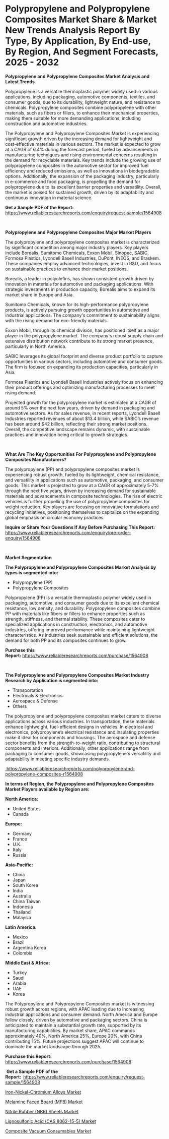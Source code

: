 <p><h1>Polypropylene and Polypropylene Composites Market Share & Market New Trends Analysis Report By Type, By Application, By End-use, By Region, And Segment Forecasts, 2025 - 2032</h1></p><p><strong>Polypropylene and Polypropylene Composites Market Analysis and Latest Trends</strong></p>
<p><p>Polypropylene is a versatile thermoplastic polymer widely used in various applications, including packaging, automotive components, textiles, and consumer goods, due to its durability, lightweight nature, and resistance to chemicals. Polypropylene composites combine polypropylene with other materials, such as fibers or fillers, to enhance their mechanical properties, making them suitable for more demanding applications, including construction and automotive industries.</p><p>The Polypropylene and Polypropylene Composites Market is experiencing significant growth driven by the increasing demand for lightweight and cost-effective materials in various sectors. The market is expected to grow at a CAGR of 6.4% during the forecast period, fueled by advancements in manufacturing techniques and rising environmental concerns resulting in the demand for recyclable materials. Key trends include the growing use of polypropylene composites in the automotive sector for improved fuel efficiency and reduced emissions, as well as innovations in biodegradable options. Additionally, the expansion of the packaging industry, particularly in e-commerce and food packaging, is propelling the demand for polypropylene due to its excellent barrier properties and versatility. Overall, the market is poised for sustained growth, driven by its adaptability and continuous innovation in material science.</p></p>
<p><strong>Get a Sample PDF of the Report:&nbsp;</strong> <a href="https://www.reliableresearchreports.com/enquiry/request-sample/1564908?utm_campaign=16&utm_medium=2&utm_source=Github&utm_content=ia&utm_term=01022025&utm_id=polypropylene-and-polypropylene-composites">https://www.reliableresearchreports.com/enquiry/request-sample/1564908</a></p>
<p>&nbsp;</p>
<p><strong>Polypropylene and Polypropylene Composites Major Market Players</strong></p>
<p><p>The polypropylene and polypropylene composites market is characterized by significant competition among major industry players. Key players include Borealis, Sumitomo Chemicals, Exxon Mobil, Sinopec, SABIC, Formosa Plastics, Lyondell Basell Industries, DuPont, INEOS, and Braskem. These companies employ advanced technologies, invest in R&D, and focus on sustainable practices to enhance their market positions.</p><p>Borealis, a leader in polyolefins, has shown consistent growth driven by innovation in materials for automotive and packaging applications. With strategic investments in production capacity, Borealis aims to expand its market share in Europe and Asia.</p><p>Sumitomo Chemicals, known for its high-performance polypropylene products, is actively pursuing growth opportunities in automotive and industrial applications. The company's commitment to sustainability aligns with the rising demand for eco-friendly materials.</p><p>Exxon Mobil, through its chemical division, has positioned itself as a major player in the polypropylene market. The company's robust supply chain and extensive distribution network contribute to its strong market presence, particularly in North America.</p><p>SABIC leverages its global footprint and diverse product portfolio to capture opportunities in various sectors, including automotive and consumer goods. The firm is focused on expanding its production capacities, particularly in Asia.</p><p>Formosa Plastics and Lyondell Basell Industries actively focus on enhancing their product offerings and optimizing manufacturing processes to meet rising demand.</p><p>Projected growth for the polypropylene market is estimated at a CAGR of around 5% over the next few years, driven by demand in packaging and automotive sectors. As for sales revenue, in recent reports, Lyondell Basell Industries reported revenues of about $13.4 billion, while SABIC’s revenue has been around $42 billion, reflecting their strong market positions. Overall, the competitive landscape remains dynamic, with sustainable practices and innovation being critical to growth strategies.</p></p>
<p>&nbsp;</p>
<p><strong>What Are The Key Opportunities For Polypropylene and Polypropylene Composites Manufacturers?</strong></p>
<p><p>The polypropylene (PP) and polypropylene composites market is experiencing robust growth, fueled by its lightweight, chemical resistance, and versatility in applications such as automotive, packaging, and consumer goods. This market is projected to grow at a CAGR of approximately 5-7% through the next five years, driven by increasing demand for sustainable materials and advancements in composite technologies. The rise of electric vehicles is further propelling the use of polypropylene composites for weight reduction. Key players are focusing on innovative formulations and recycling initiatives, positioning themselves to capitalize on the expanding global emphasis on circular economy practices.</p></p>
<p><strong>Inquire or Share Your Questions If Any Before Purchasing This Report:</strong> <a href="https://www.reliableresearchreports.com/enquiry/pre-order-enquiry/1564908?utm_campaign=16&utm_medium=2&utm_source=Github&utm_content=ia&utm_term=01022025&utm_id=polypropylene-and-polypropylene-composites">https://www.reliableresearchreports.com/enquiry/pre-order-enquiry/1564908</a></p>
<p>&nbsp;</p>
<p><strong>Market Segmentation</strong></p>
<p><strong>The Polypropylene and Polypropylene Composites Market Analysis by types is segmented into:</strong></p>
<p><ul><li>Polypropylene (PP)</li><li>Polypropylene Composites</li></ul></p>
<p><p>Polypropylene (PP) is a versatile thermoplastic polymer widely used in packaging, automotive, and consumer goods due to its excellent chemical resistance, low density, and durability. Polypropylene composites combine PP with materials like fibers or fillers to enhance properties such as strength, stiffness, and thermal stability. These composites cater to specialized applications in construction, electronics, and automotive industries, offering improved performance while maintaining lightweight characteristics. As industries seek sustainable and efficient solutions, the demand for both PP and its composites continues to grow.</p></p>
<p><strong>Purchase this Report:&nbsp;</strong><a href="https://www.reliableresearchreports.com/purchase/1564908?utm_campaign=16&utm_medium=2&utm_source=Github&utm_content=ia&utm_term=01022025&utm_id=polypropylene-and-polypropylene-composites">https://www.reliableresearchreports.com/purchase/1564908</a></p>
<p>&nbsp;</p>
<p><strong>The Polypropylene and Polypropylene Composites Market Industry Research by Application is segmented into:</strong></p>
<p><ul><li>Transportation</li><li>Electricals & Electronics</li><li>Aerospace & Defense</li><li>Others</li></ul></p>
<p><p>The polypropylene and polypropylene composites market caters to diverse applications across various industries. In transportation, these materials enhance lightweight, fuel-efficient designs in vehicles. In electrical and electronics, polypropylene’s electrical resistance and insulating properties make it ideal for components and housings. The aerospace and defense sector benefits from the strength-to-weight ratio, contributing to structural components and interiors. Additionally, other applications range from packaging to consumer goods, showcasing polypropylene's versatility and adaptability in meeting specific industry demands.</p></p>
<p><a href="https://www.reliableresearchreports.com/polypropylene-and-polypropylene-composites-r1564908?utm_campaign=16&utm_medium=2&utm_source=Github&utm_content=ia&utm_term=01022025&utm_id=polypropylene-and-polypropylene-composites">&nbsp;https://www.reliableresearchreports.com/polypropylene-and-polypropylene-composites-r1564908</a></p>
<p><strong>In terms of Region, the Polypropylene and Polypropylene Composites Market Players available by Region are:</strong></p>
<p>
    <p> <strong> North America: </strong>
        <ul>
            <li>United States</li>
            <li>Canada</li>
        </ul>
        </p> 
    <p> <strong> Europe: </strong>
        <ul>
            <li>Germany</li>
            <li>France</li>
            <li>U.K.</li>
            <li>Italy</li>
            <li>Russia</li>
        </ul>
        </p> 
    <p> <strong> Asia-Pacific: </strong>
        <ul>
            <li>China</li>
            <li>Japan</li>
            <li>South Korea</li>
            <li>India</li>
            <li>Australia</li>
            <li>China Taiwan</li>
            <li>Indonesia</li>
            <li>Thailand</li>
            <li>Malaysia</li>
        </ul>
        </p> 
    <p> <strong> Latin America: </strong>
        <ul>
            <li>Mexico</li>
            <li>Brazil</li>
            <li>Argentina Korea</li>
            <li>Colombia</li>
        </ul>
        </p> 
    <p> <strong> Middle East & Africa: </strong>
        <ul>
            <li>Turkey</li>
            <li>Saudi</li>
            <li>Arabia</li>
            <li>UAE</li>
            <li>Korea</li>
        </ul>
    </p>
    </p>
<p><p>The Polypropylene and Polypropylene Composites market is witnessing robust growth across regions, with APAC leading due to increasing industrial applications and consumer demand. North America and Europe follow closely, driven by automotive and packaging sectors. China is anticipated to maintain a substantial growth rate, supported by its manufacturing capabilities. By market share, APAC commands approximately 40%, North America 25%, Europe 20%, with China contributing 15%. Future projections suggest APAC will continue to dominate the market landscape through 2025.</p></p>
<p><strong>Purchase this Report: </strong><a href="https://www.reliableresearchreports.com/purchase/1564908?utm_campaign=16&utm_medium=2&utm_source=Github&utm_content=ia&utm_term=01022025&utm_id=polypropylene-and-polypropylene-composites">https://www.reliableresearchreports.com/purchase/1564908</a></p>
<p>&nbsp;<strong>Get a Sample PDF of the Report:&nbsp;&nbsp;</strong><a href="https://www.reliableresearchreports.com/enquiry/request-sample/1564908?utm_campaign=16&utm_medium=2&utm_source=Github&utm_content=ia&utm_term=01022025&utm_id=polypropylene-and-polypropylene-composites">https://www.reliableresearchreports.com/enquiry/request-sample/1564908</a></p>
<p><strong></strong></p>
<p><p><a href="https://github.com/rashkaeduzor/Market-Research-Report-List-1/blob/main/iron-nickel-chromium-alloys-market.md?utm_campaign=16&utm_medium=2&utm_source=Github&utm_content=ia&utm_term=01022025&utm_id=polypropylene-and-polypropylene-composites">Iron-Nickel-Chromium Alloys Market</a></p><p><a href="https://github.com/abedlagagica4/Market-Research-Report-List-1/blob/main/melamine-faced-board-mfb-market.md?utm_campaign=16&utm_medium=2&utm_source=Github&utm_content=ia&utm_term=01022025&utm_id=polypropylene-and-polypropylene-composites">Melamine Faced Board (MFB) Market</a></p><p><a href="https://github.com/bholdsfofie/Market-Research-Report-List-1/blob/main/nitrile-rubber-nbr-sheets-market.md?utm_campaign=16&utm_medium=2&utm_source=Github&utm_content=ia&utm_term=01022025&utm_id=polypropylene-and-polypropylene-composites">Nitrile Rubber (NBR) Sheets Market</a></p><p><a href="https://github.com/shirleenfraker87/Market-Research-Report-List-1/blob/main/lignosulfonic-acid-cas-8062-15-5-market.md?utm_campaign=16&utm_medium=2&utm_source=Github&utm_content=ia&utm_term=01022025&utm_id=polypropylene-and-polypropylene-composites">Lignosulfonic Acid (CAS 8062-15-5) Market</a></p><p><a href="https://github.com/mezokathleen834/Market-Research-Report-List-1/blob/main/composite-vacuum-consumables-market.md?utm_campaign=16&utm_medium=2&utm_source=Github&utm_content=ia&utm_term=01022025&utm_id=polypropylene-and-polypropylene-composites">Composite Vacuum Consumables Market</a></p></p>
